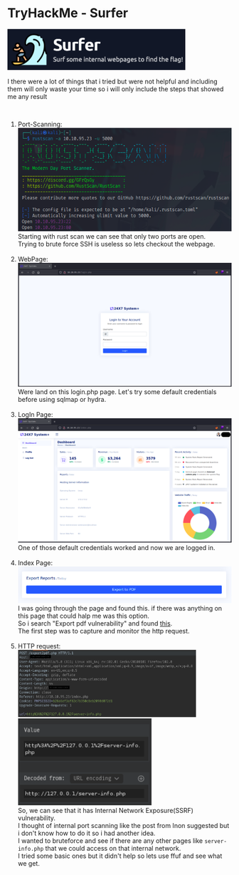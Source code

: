 <h1>TryHackMe - Surfer</h1>
<img src="./img/logo.png" alt="logo" width="400">
<p>I there were a lot of things that i tried but were not helpful and including them will only waste your time so i will only include the steps that showed me any result</p>
<br>
<ol>
    <li>
        Port-Scanning:<br>
        <img src="./img/rustscan.png" alt="rustscan" width="500"><br>
        Starting with rust scan we can see that only two ports are open.<br>
        Trying to brute force SSH is useless so lets checkout the webpage.
    </li><br>
    <li>
        WebPage:<br>
        <img src="./img/web-page.png" alt="web-page" width="500"><br>
        Were land on this login.php page. Let's try some default credentials before using sqlmap or hydra.<br>
    </li><br>
    <li>
        LogIn Page:<br>
        <img src="./img/index-page.png" alt="login-page" width="500"><br>
        One of those default credentials worked and now we are logged in.
    </li><br>
    <li>
        Index Page:<br>
        <img src="./img/export.png" alt="export" width="500"><br>
        I was going through the page and found this. if there was anything on this page that could halp me was this option.<br>
        So i search "Export pdf vulnerability" and found <a href="https://inonst.medium.com/export-injection-2eebc4f17117">this</a>.<br>
        The first step was to capture and monitor the http request.
    </li><br>
    <li>
        HTTP request:<br>
        <img src="./img/req-1.png" alt="req-1" width="400"><img src="./img/req-1param.png" alt="req-1param" width="300"><br>
        So, we can see that it has Internal Network Exposure(SSRF) vulnerability.<br>
        I thought of internal port scanning like the post from Inon suggested but i don't know how to do it so i had another idea.<br>
        I wanted to bruteforce and see if there are any other pages like <code>server-info.php</code> that we could access on that internal network.<br>
        I tried some basic ones but it didn't help so lets use ffuf and see what we get.
    </li>
</ol>